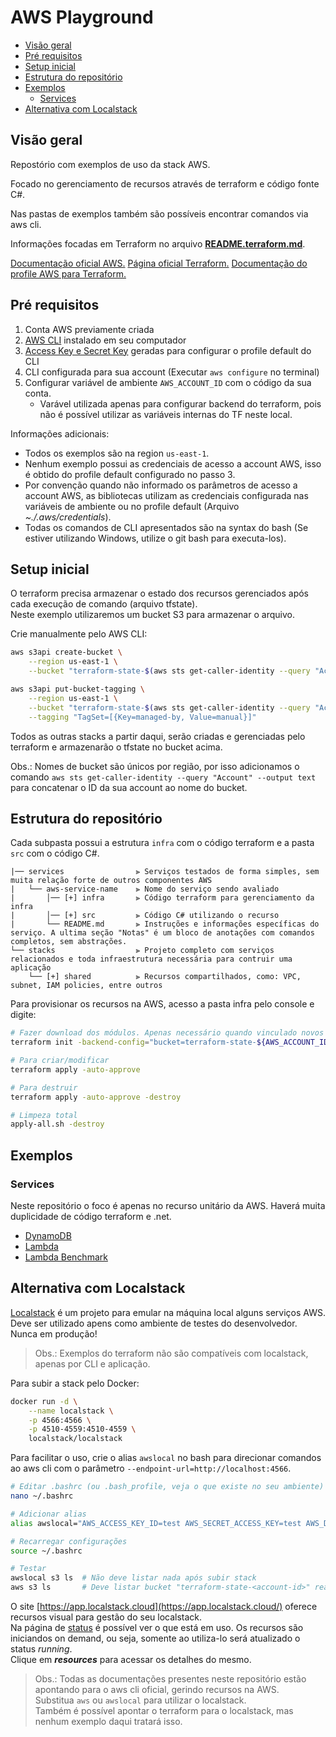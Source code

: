 # AWS Playground

- [Visão geral](#visão-geral)
- [Pré requisitos](#pré-requisitos)
- [Setup inicial](#setup-inicial)
- [Estrutura do repositório](#estrutura-do-repositório)
- [Exemplos](#exemplos)
  - [Services](#services)
- [Alternativa com Localstack](#alternativa-com-localstack)

## Visão geral

Repostório com exemplos de uso da stack AWS.

Focado no gerenciamento de recursos através de terraform e código fonte C#.

Nas pastas de exemplos também são possíveis encontrar comandos via aws cli.

Informações focadas em Terraform no arquivo **[README.terraform.md](README.terraform.md)**.

[Documentação oficial AWS.](https://docs.aws.amazon.com/index.html)
[Página oficial Terraform.](https://www.terraform.io/)
[Documentação do profile AWS para Terraform.](https://registry.terraform.io/providers/hashicorp/aws/latest)

## Pré requisitos

1. Conta AWS previamente criada
2. [AWS CLI](https://docs.aws.amazon.com/cli/latest/userguide/getting-started-install.html) instalado em seu computador
3. [Access Key e Secret Key](https://docs.aws.amazon.com/IAM/latest/UserGuide/id_credentials_access-keys.html#Using_CreateAccessKey) geradas para configurar o profile default do CLI
3. CLI configurada para sua account (Executar `aws configure` no terminal)
4. Configurar variável de ambiente `AWS_ACCOUNT_ID` com o código da sua conta.
    - Varável utilizada apenas para configurar backend do terraform, pois não é possível utilizar as variáveis internas do TF neste local.

Informações adicionais:

- Todos os exemplos são na region `us-east-1`.
- Nenhum exemplo possui as credenciais de acesso a account AWS, isso é obtido do profile default configurado no passo 3.
- Por convenção quando não informado os parâmetros de acesso a account AWS, as bibliotecas utilizam as credenciais configurada nas variáveis de ambiente ou no profile default (Arquivo *~./.aws/credentials*).
- Todas os comandos de CLI apresentados são na syntax do bash (Se estiver utilizando Windows, utilize o git bash para executa-los).

## Setup inicial

O terraform precisa armazenar o estado dos recursos gerenciados após cada execução de comando (arquivo tfstate).  
Neste exemplo utilizaremos um bucket S3 para armazenar o arquivo.

Crie manualmente pelo AWS CLI:

```bash
aws s3api create-bucket \
    --region us-east-1 \
    --bucket "terraform-state-$(aws sts get-caller-identity --query "Account" --output text)"

aws s3api put-bucket-tagging \
    --region us-east-1 \
    --bucket "terraform-state-$(aws sts get-caller-identity --query "Account" --output text)" \
    --tagging "TagSet=[{Key=managed-by, Value=manual}]"
```

Todos as outras stacks a partir daqui, serão criadas e gerenciadas pelo terraform e armazenarão o tfstate no bucket acima.

Obs.: Nomes de bucket são únicos por região, por isso adicionamos o comando `aws sts get-caller-identity --query "Account" --output text` para concatenar o ID da sua account ao nome do bucket.

## Estrutura do repositório

Cada subpasta possui a estrutura `infra` com o código terraform e a pasta `src` com o código C#.

```
|── services                ⫸ Serviços testados de forma simples, sem muita relação forte de outros componentes AWS
|   └── aws-service-name    ⫸ Nome do serviço sendo avaliado
|       │── [+] infra       ⫸ Código terraform para gerenciamento da infra
|       │── [+] src         ⫸ Código C# utilizando o recurso
|       └── README.md       ⫸ Instruções e informações específicas do serviço. A ultima seção "Notas" é um bloco de anotações com comandos completos, sem abstrações.
└── stacks                  ⫸ Projeto completo com serviços relacionados e toda infraestrutura necessária para contruir uma aplicação
    └── [+] shared          ⫸ Recursos compartilhados, como: VPC, subnet, IAM policies, entre outros
```

Para provisionar os recursos na AWS, acesso a pasta infra pelo console e digite:

```bash
# Fazer download dos módulos. Apenas necessário quando vinculado novos módulos/providers externos.
terraform init -backend-config="bucket=terraform-state-${AWS_ACCOUNT_ID}"

# Para criar/modificar
terraform apply -auto-approve

# Para destruir
terraform apply -auto-approve -destroy

# Limpeza total
apply-all.sh -destroy
```

## Exemplos

### Services

Neste repositório o foco é apenas no recurso unitário da AWS. Haverá muita duplicidade de código terraform e .net.

- [DynamoDB](services/dynamodb)
- [Lambda](services/lambda)
- [Lambda Benchmark](services/lambda-benchmark)

## Alternativa com Localstack

[Localstack](https://localstack.cloud/) é um projeto para emular na máquina local alguns serviços AWS.  
Deve ser utilizado apens como ambiente de testes do desenvolvedor. Nunca em produção!

> Obs.: Exemplos do terraform não são compatíveis com localstack, apenas por CLI e aplicação.

Para subir a stack pelo Docker:

```bash
docker run -d \
    --name localstack \
    -p 4566:4566 \
    -p 4510-4559:4510-4559 \
    localstack/localstack
```

Para facilitar o uso, crie o alias `awslocal` no bash para direcionar comandos ao aws cli com o parâmetro `--endpoint-url=http://localhost:4566`.

```bash
# Editar .bashrc (ou .bash_profile, veja o que existe no seu ambiente)
nano ~/.bashrc

# Adicionar alias
alias awslocal="AWS_ACCESS_KEY_ID=test AWS_SECRET_ACCESS_KEY=test AWS_DEFAULT_REGION=us-east-1 aws --endpoint-url=http://${LOCALSTACK_HOST:-localhost}:4566"

# Recarregar configurações
source ~/.bashrc

# Testar
awslocal s3 ls  # Não deve listar nada após subir stack
aws s3 ls       # Deve listar bucket "terraform-state-<account-id>" real na AWS que criamos anteriormente
```

O site [https://app.localstack.cloud](https://app.localstack.cloud/) oferece recursos visual para gestão do seu localstack.  
Na página de [status](https://app.localstack.cloud/status) é possível ver o que está em uso. Os recursos são iniciandos on demand, ou seja, somente ao utiliza-lo será atualizado o status *running*.  
Clique em ***resources*** para acessar os detalhes do mesmo.

> Obs.: Todas as documentações presentes neste repositório estão apontando para o aws cli oficial, gerindo recursos na AWS.  
> Substitua `aws` ou `awslocal` para utilizar o localstack.  
> Também é possível apontar o terraform para o localstack, mas nenhum exemplo daqui tratará isso.